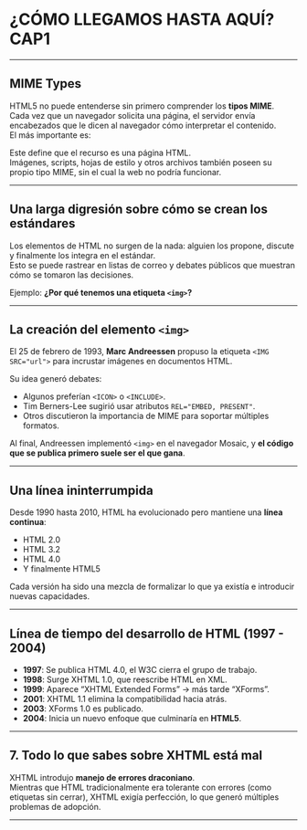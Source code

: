 # ¿CÓMO LLEGAMOS HASTA AQUÍ?CAP1

---
##  MIME Types

HTML5 no puede entenderse sin primero comprender los **tipos MIME**.  
Cada vez que un navegador solicita una página, el servidor envía encabezados que le dicen al navegador cómo interpretar el contenido.  
El más importante es:


Este define que el recurso es una página HTML.  
Imágenes, scripts, hojas de estilo y otros archivos también poseen su propio tipo MIME, sin el cual la web no podría funcionar.

---

##  Una larga digresión sobre cómo se crean los estándares

Los elementos de HTML no surgen de la nada: alguien los propone, discute y finalmente los integra en el estándar.  
Esto se puede rastrear en listas de correo y debates públicos que muestran cómo se tomaron las decisiones.  

Ejemplo: **¿Por qué tenemos una etiqueta `<img>`?**

---

##  La creación del elemento `<img>`

El 25 de febrero de 1993, **Marc Andreessen** propuso la etiqueta `<IMG SRC="url">` para incrustar imágenes en documentos HTML.

Su idea generó debates:

* Algunos preferían `<ICON>` o `<INCLUDE>`.
* Tim Berners-Lee sugirió usar atributos `REL="EMBED, PRESENT"`.
* Otros discutieron la importancia de MIME para soportar múltiples formatos.

Al final, Andreessen implementó `<img>` en el navegador Mosaic, y **el código que se publica primero suele ser el que gana**.

---

##  Una línea ininterrumpida

Desde 1990 hasta 2010, HTML ha evolucionado pero mantiene una **línea continua**:

* HTML 2.0
* HTML 3.2
* HTML 4.0
* Y finalmente HTML5

Cada versión ha sido una mezcla de formalizar lo que ya existía e introducir nuevas capacidades.

---

##  Línea de tiempo del desarrollo de HTML (1997 - 2004)

* **1997**: Se publica HTML 4.0, el W3C cierra el grupo de trabajo.
* **1998**: Surge XHTML 1.0, que reescribe HTML en XML.
* **1999**: Aparece “XHTML Extended Forms” → más tarde “XForms”.
* **2001**: XHTML 1.1 elimina la compatibilidad hacia atrás.
* **2003**: XForms 1.0 es publicado.
* **2004**: Inicia un nuevo enfoque que culminaría en **HTML5**.

---

## 7. Todo lo que sabes sobre XHTML está mal

XHTML introdujo **manejo de errores draconiano**.  
Mientras que HTML tradicionalmente era tolerante con errores (como etiquetas sin cerrar), XHTML exigía perfección, lo que generó múltiples problemas de adopción.

---

